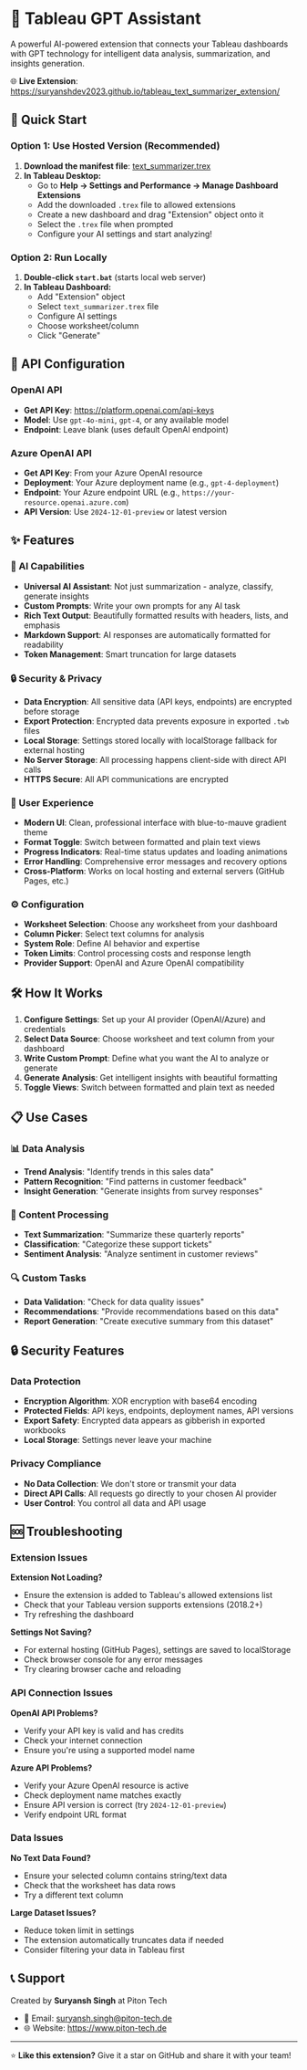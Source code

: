 # 🤖 Tableau GPT Assistant

A powerful AI-powered extension that connects your Tableau dashboards with GPT technology for intelligent data analysis, summarization, and insights generation.

🌐 **Live Extension**: https://suryanshdev2023.github.io/tableau_text_summarizer_extension/

## 🚀 Quick Start

### Option 1: Use Hosted Version (Recommended)
1. **Download the manifest file**: [text_summarizer.trex](https://suryanshdev2023.github.io/tableau_text_summarizer_extension/text_summarizer.trex)
2. **In Tableau Desktop:**
   - Go to **Help → Settings and Performance → Manage Dashboard Extensions**
   - Add the downloaded `.trex` file to allowed extensions
   - Create a new dashboard and drag "Extension" object onto it
   - Select the `.trex` file when prompted
   - Configure your AI settings and start analyzing!

### Option 2: Run Locally
1. **Double-click `start.bat`** (starts local web server)
2. **In Tableau Dashboard:**  
   - Add "Extension" object  
   - Select `text_summarizer.trex` file  
   - Configure AI settings  
   - Choose worksheet/column  
   - Click "Generate"

## 🔑 API Configuration

### OpenAI API
- **Get API Key**: https://platform.openai.com/api-keys
- **Model**: Use `gpt-4o-mini`, `gpt-4`, or any available model
- **Endpoint**: Leave blank (uses default OpenAI endpoint)

### Azure OpenAI API
- **Get API Key**: From your Azure OpenAI resource
- **Deployment**: Your Azure deployment name (e.g., `gpt-4-deployment`)
- **Endpoint**: Your Azure endpoint URL (e.g., `https://your-resource.openai.azure.com`)
- **API Version**: Use `2024-12-01-preview` or latest version

## ✨ Features

### 🤖 AI Capabilities
- **Universal AI Assistant**: Not just summarization - analyze, classify, generate insights
- **Custom Prompts**: Write your own prompts for any AI task
- **Rich Text Output**: Beautifully formatted results with headers, lists, and emphasis
- **Markdown Support**: AI responses are automatically formatted for readability
- **Token Management**: Smart truncation for large datasets

### 🔒 Security & Privacy
- **Data Encryption**: All sensitive data (API keys, endpoints) are encrypted before storage
- **Export Protection**: Encrypted data prevents exposure in exported `.twb` files
- **Local Storage**: Settings stored locally with localStorage fallback for external hosting
- **No Server Storage**: All processing happens client-side with direct API calls
- **HTTPS Secure**: All API communications are encrypted

### 🎨 User Experience
- **Modern UI**: Clean, professional interface with blue-to-mauve gradient theme
- **Format Toggle**: Switch between formatted and plain text views
- **Progress Indicators**: Real-time status updates and loading animations
- **Error Handling**: Comprehensive error messages and recovery options
- **Cross-Platform**: Works on local hosting and external servers (GitHub Pages, etc.)

### ⚙️ Configuration
- **Worksheet Selection**: Choose any worksheet from your dashboard
- **Column Picker**: Select text columns for analysis
- **System Role**: Define AI behavior and expertise
- **Token Limits**: Control processing costs and response length
- **Provider Support**: OpenAI and Azure OpenAI compatibility

## 🛠️ How It Works

1. **Configure Settings**: Set up your AI provider (OpenAI/Azure) and credentials
2. **Select Data Source**: Choose worksheet and text column from your dashboard
3. **Write Custom Prompt**: Define what you want the AI to analyze or generate
4. **Generate Analysis**: Get intelligent insights with beautiful formatting
5. **Toggle Views**: Switch between formatted and plain text as needed

## 📋 Use Cases

### 📊 Data Analysis
- **Trend Analysis**: "Identify trends in this sales data"
- **Pattern Recognition**: "Find patterns in customer feedback"
- **Insight Generation**: "Generate insights from survey responses"

### 📝 Content Processing
- **Text Summarization**: "Summarize these quarterly reports"
- **Classification**: "Categorize these support tickets"
- **Sentiment Analysis**: "Analyze sentiment in customer reviews"

### 🔍 Custom Tasks
- **Data Validation**: "Check for data quality issues"
- **Recommendations**: "Provide recommendations based on this data"
- **Report Generation**: "Create executive summary from this dataset"

## 🔒 Security Features

### Data Protection
- **Encryption Algorithm**: XOR encryption with base64 encoding
- **Protected Fields**: API keys, endpoints, deployment names, API versions
- **Export Safety**: Encrypted data appears as gibberish in exported workbooks
- **Local Storage**: Settings never leave your machine

### Privacy Compliance
- **No Data Collection**: We don't store or transmit your data
- **Direct API Calls**: All requests go directly to your chosen AI provider
- **User Control**: You control all data and API usage

## 🆘 Troubleshooting

### Extension Issues
**Extension Not Loading?**
- Ensure the extension is added to Tableau's allowed extensions list
- Check that your Tableau version supports extensions (2018.2+)
- Try refreshing the dashboard

**Settings Not Saving?**
- For external hosting (GitHub Pages), settings are saved to localStorage
- Check browser console for any error messages
- Try clearing browser cache and reloading

### API Connection Issues
**OpenAI API Problems?**
- Verify your API key is valid and has credits
- Check your internet connection
- Ensure you're using a supported model name

**Azure API Problems?**
- Verify your Azure OpenAI resource is active
- Check deployment name matches exactly
- Ensure API version is correct (try `2024-12-01-preview`)
- Verify endpoint URL format

### Data Issues
**No Text Data Found?**
- Ensure your selected column contains string/text data
- Check that the worksheet has data rows
- Try a different text column

**Large Dataset Issues?**
- Reduce token limit in settings
- The extension automatically truncates data if needed
- Consider filtering your data in Tableau first

## 📞 Support

Created by **Suryansh Singh** at Piton Tech
- 📧 Email: suryansh.singh@piton-tech.de
- 🌐 Website: https://www.piton-tech.de

---

⭐ **Like this extension?** Give it a star on GitHub and share it with your team! 